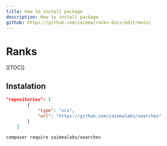 ```yaml
---
title: How to install package
description: How to install package
github: https://github.com/zaimea/ranks-docs/edit/main/
---
```


# Ranks

[[TOC]]

## Instalation

```json
"repositories": [
        {
            "type": "vcs",
            "url": "https://github.com/zaimealabs/searches"
        }
    ]
```

```bash
composer require zaimealabs/searches
```

